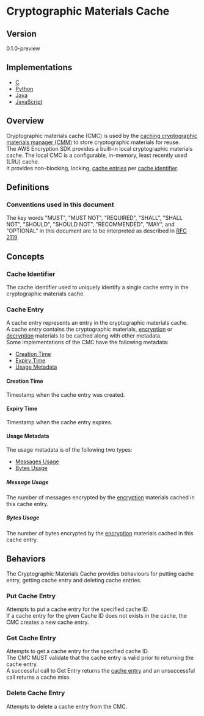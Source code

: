 [//]: # (Copyright 2019 Amazon.com, Inc. or its affiliates. All Rights Reserved.)
[//]: # (SPDX-License-Identifier: CC-BY-SA-4.0)

# Cryptographic Materials Cache

## Version

0.1.0-preview

## Implementations

- [C](https://github.com/aws/aws-encryption-sdk-c/blob/master/include/aws/cryptosdk/cache.h)
- [Python](https://github.com/aws/aws-encryption-sdk-python/blob/master/src/aws_encryption_sdk/caches/base.py)
- [Java](https://github.com/aws/aws-encryption-sdk-java/blob/master/src/main/java/com/amazonaws/encryptionsdk/caching/CryptoMaterialsCache.java)
- [JavaScript](https://github.com/awslabs/aws-encryption-sdk-javascript/blob/master/modules/cache-material/src/cryptographic_materials_cache.ts)

## Overview

Cryptographic materials cache (CMC) is used by the [caching cryptographic materials manager (CMM)](caching-cmm.md) 
to store cryptographic materials for reuse.  
The AWS Encryption SDK provides a built-in local cryptographic materials cache. 
The local CMC is a configurable, in-memory, least recently used (LRU) cache.  
It provides non-blocking, locking, [cache entries](#cache-entry) per [cache identifier](#cache-identifier).  

## Definitions

### Conventions used in this document

The key words "MUST", "MUST NOT", "REQUIRED", "SHALL", "SHALL NOT", "SHOULD", "SHOULD NOT", "RECOMMENDED", "MAY", and "OPTIONAL"
in this document are to be interpreted as described in [RFC 2119](https://tools.ietf.org/html/rfc2119).

## Concepts 

### Cache Identifier

The cache identifier used to uniquely identify a single cache entry in the cryptographic materials cache.

### Cache Entry 

A cache entry represents an entry in the cryptographic materials cache.  
A cache entry contains the cryptographic materials, [encryption](structures.md#encryption-materials) or [decryption](structures.md#decryption-materials) 
materials to be cached along with other metadata.  
Some implementations of the CMC have the following metadata: 

- [Creation Time](#creation-time)
- [Expiry Time](#expiry-time)
- [Usage Metadata](#usage-metadata)

#### Creation Time 

Timestamp when the cache entry was created.  

#### Expiry Time 

Timestamp when the cache entry expires.  

#### Usage Metadata 

The usage metadata is of the following two types:

- [Messages Usage](#message-usage)
- [Bytes Usage](#bytes-usage)

##### Message Usage 

The number of messages encrypted by the [encryption](#data-strucutres.md#encryption-materials) materials cached in this cache entry.  

##### Bytes Usage

The number of bytes encrypted by the [encryption](#data-strucutres.md#encryption-materials) materials cached in this cache entry.   

## Behaviors

The Cryptographic Materials Cache provides behaviours for putting cache entry, getting cache entry and deleting cache entries. 

### Put Cache Entry 

Attempts to put a cache entry for the specified cache ID.  
If a cache entry for the given Cache ID does not exists in the cache, the CMC creates a new cache entry.  

### Get Cache Entry 

Attempts to get a cache entry for the specified cache ID.  
The CMC MUST validate that the cache entry is valid prior to returning the cache entry.   
A successful call to Get Entry returns the [cache entry](#cache-entry) and an unsuccessful call returns a cache miss.  

### Delete Cache Entry 

Attempts to delete a cache entry from the CMC.  
